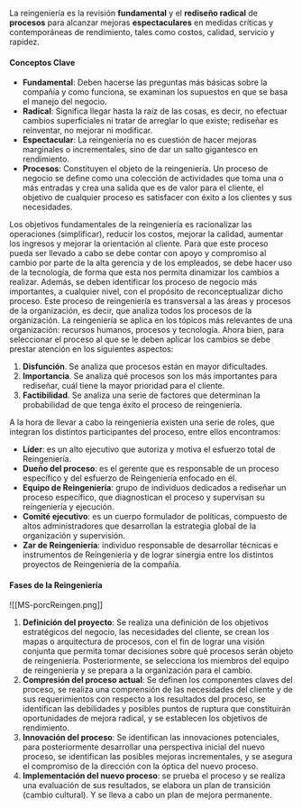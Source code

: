 
La reingeniería es la revisión **fundamental** y el **rediseño radical** de **procesos** para alcanzar mejoras **espectaculares** en medidas críticas y contemporáneas de rendimiento, tales como costos, calidad, servicio y rapidez.

#### Conceptos Clave

- **Fundamental**: Deben hacerse las preguntas más básicas sobre la compañía y como funciona, se examinan los supuestos en que se basa el manejo del negocio.
- **Radical**: Significa llegar hasta la raíz de las cosas, es decir, no efectuar cambios superficiales ni tratar de arreglar lo que existe; rediseñar es reinventar, no mejorar ni modificar.
- **Espectacular**: La reingeniería no es cuestión de hacer mejoras marginales o incrementales, sino de dar un salto gigantesco en rendimiento.
- **Procesos**: Constituyen el objeto de la reingeniería. Un proceso de negocio se define como una colección de actividades que toma una o más entradas y crea una salida que es de valor para el cliente, el objetivo de cualquier proceso es satisfacer con éxito a los clientes y sus necesidades.

Los objetivos fundamentales de la reingeniería es racionalizar las operaciones (simplificar), reducir los costos, mejorar la calidad, aumentar los ingresos y mejorar la orientación al cliente.
Para que este proceso pueda ser llevado a cabo se debe contar con apoyo y compromiso al cambio por parte de la alta gerencia y de los empleados, se debe hacer uso de la tecnología, de forma que esta nos permita dinamizar los cambios a realizar. Además, se deben identificar los proceso de negocio más importantes, a cualquier nivel, con el propósito de reconceptualizar dicho proceso. Este proceso de reingeniería es transversal a las áreas y procesos de la organización, es decir, que analiza todos los procesos de la organización.
La reingeniería se aplica en los tópicos más relevantes de una organización: recursos humanos, procesos y tecnología. Ahora bien, para seleccionar el proceso al que se le deben aplicar los cambios se debe prestar atención en los siguientes aspectos:

1. **Disfunción**. Se analiza que procesos están en mayor dificultades.
2. **Importancia**. Se analiza qué procesos son los más importantes para rediseñar, cuál tiene la mayor prioridad para el cliente.
3. **Factibilidad**. Se analiza una serie de factores que determinan la probabilidad de que tenga éxito el proceso de reingeniería.

A la hora de llevar a cabo la reingeniería existen una serie de roles, que integran los distintos participantes del proceso, entre ellos encontramos:

- **Líder**: es un alto ejecutivo que autoriza y motiva el esfuerzo total de Reingeniería.
- **Dueño del proceso**: es el gerente que es responsable de un proceso específico y del esfuerzo de Reingeniería enfocado en él.
- **Equipo de Reingeniería**: grupo de individuos dedicados a rediseñar un proceso específico, que diagnostican el proceso y supervisan su reingeniería y ejecución.
- **Comité ejecutivo**: es un cuerpo formulador de políticas, compuesto de altos administradores que desarrollan la estrategia global de la organización y supervisión.
- **Zar de Reingeniería**: individuo responsable de desarrollar técnicas e instrumentos de Reingeniería y de lograr sinergia entre los distintos proyectos de Reingeniería de la compañía.

#### Fases de la Reingeniería

![[MS-porcReingen.png]]

1. **Definición del proyecto**: Se realiza una definición de los objetivos estratégicos del negocio, las necesidades del cliente, se crean los mapas o arquitectura de procesos, con el fin de lograr una visión conjunta que permita tomar decisiones sobre qué procesos serán objeto de reingeniería. Posteriormente, se selecciona los miembros del equipo de reingeniería y se prepara a la organización para el cambio.
2. **Compresión del proceso actual**: Se definen los componentes claves del proceso, se realiza una comprensión de las necesidades del cliente y de sus requerimientos con respecto a los resultados del proceso, se identifican las debilidades y posibles puntos de ruptura que constituirán oportunidades de mejora radical, y se establecen los objetivos de rendimiento.
3. **Innovación del proceso**: Se identifican las innovaciones potenciales, para posteriormente desarrollar una perspectiva inicial del nuevo proceso, se identifican las posibles mejoras incrementales, y se asegura el compromiso de la dirección con la óptica del nuevo proceso.
4. **Implementación del nuevo proceso**: se prueba el proceso y se realiza una evaluación de sus resultados, se elabora un plan de transición (cambio cultural). Y se lleva a cabo un plan de mejora permanente.